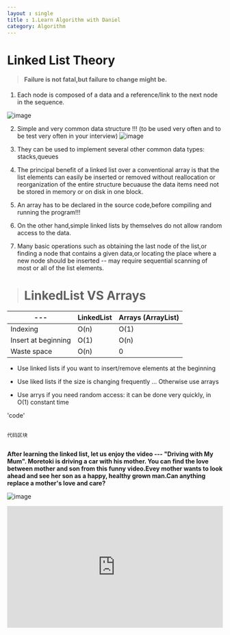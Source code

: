 ```yaml
---
layout : single
title : 1.Learn Algorithm with Daniel 
category: Algorithm
---
```

# Linked List Theory

> #### Failure is not fatal,but failure to change might be.

1. Each node is composed of a data and a reference/link to the next node in the sequence.

![image](http://www.equestionanswers.com/c/images/circular-linked-list.gif)

2. Simple and very common data structure !!!
(to be used very often and to be test very often in your interview)
![image](https://seedotnet.files.wordpress.com/2011/04/linked-list.jpg)

3. They can be used to implement several other common data types: stacks,queues

4. The principal benefit of a linked list over a conventional array is that the list elements can easily be inserted or removed without reallocation or reorganization of the entire structure becuause the data items need not be stored in memory or on disk in one block.

5. An array has to be declared in the source code,before compiling and running the program!!!

6. On the other hand,simple linked lists by themselves do not allow random access to the data.

7. Many basic operations such as obtaining the last node of the list,or finding a node that contains a given data,or locating the place where a new node should be inserted -- may require sequential scanning of most or all of the list elements.



> #  LinkedList   VS  Arrays

 ---    | LinkedList | Arrays (ArrayList)
---|---|---
Indexing | O(n) | O(1)
Insert at beginning | O(1) | O(n)
Waste space | O(n) | 0

* Use linked lists if you want to insert/remove elements at the beginning

* Use liked lists if the size is changing frequently ... Otherwise use arrays

* Use arrys if you need random access: it can be done very quickly, in O(1) constant time


'code'

<pre><code>
代码区块

</code></pre>





**After learning the linked list, let us enjoy the video --- "Driving with My Mum". Moretoki is driving a car with his mother. You can find the love between mother and son from this funny video.Evey mother wants to look ahead and see her son as a happy, healthy grown man.Can anything replace a mother's love and care?**



![image](http://assets1.doyouyoga.com/uploads/2012/10/I-Love-My-Mom.jpg)


<div style="max-width:640px; margin:0 auto 10px;" >
<div
style="position: relative;
width:100%;
padding-bottom:56.25%;
height:0;">

<iframe style="position: absolute;top: 0;left: 0;width: 100%;height: 100%;" src="https://www.youtube.com/embed/XMNlfYBzi8Q" frameborder="0" allowfullscreen></iframe>
</div>
</div>
